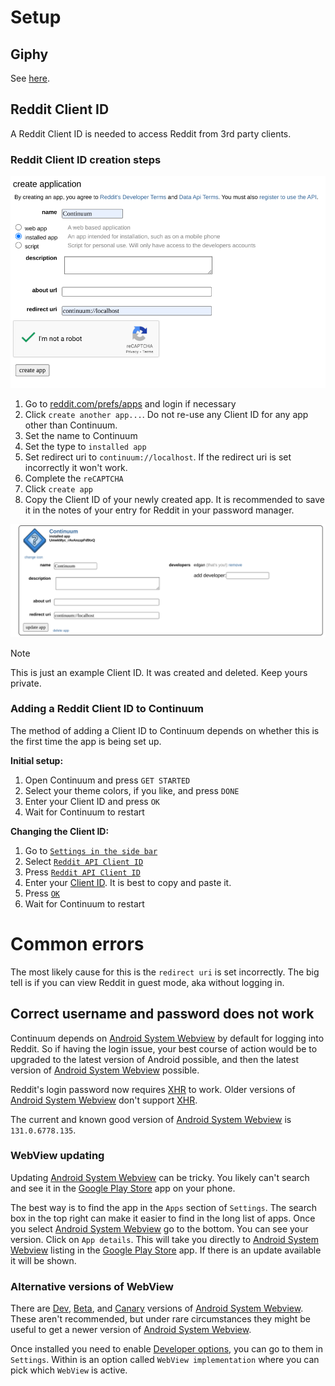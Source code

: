 # Setup
## Giphy
See [here](/GIPHY.md).

## Reddit Client ID
A Reddit Client ID is needed to access Reddit from 3rd party clients.

### Reddit Client ID creation steps
![Create application](/screenshots/create_application.png)

1. Go to [reddit.com/prefs/apps](https://www.reddit.com/prefs/apps) and login if
necessary
2. Click `create another app...`. Do not re-use any Client ID for any app other
than Continuum.
3. Set the name to Continuum
4. Set the type to `installed app`
5. Set redirect uri to `continuum://localhost`. If the redirect uri is set
incorrectly it won't work.
6. Complete the `reCAPTCHA`
7. Click `create app`
8. Copy the Client ID of your newly created app. It is recommended to save it
in the notes of your entry for Reddit in your password manager.

![Client ID](/screenshots/client_id.png)

> [!NOTE]
>
> This is just an example Client ID. It was created and deleted. Keep
> yours private.

### Adding a Reddit Client ID to Continuum
The method of adding a Client ID to Continuum depends on whether this is the
first time the app is being set up.

**Initial setup:**
1. Open Continuum and press `GET STARTED`
2. Select your theme colors, if you like, and press `DONE`
3. Enter your Client ID and press `OK`
4. Wait for Continuum to restart

**Changing the Client ID:**
1. Go to [`Settings in the side bar`](/screenshots/settings.png)
1. Select [`Reddit API Client ID`](/screenshots/continuum_client_id1-old.png)
2. Press [`Reddit API Client ID`](screenshots/continuum_client_id2-old.png)
3. Enter your [Client ID](screenshots/enter_client_id-old.png). It is
best to copy and paste it.
5. Press [`OK`](screenshots/post-saved_client_id_override.png)
6. Wait for Continuum to restart

# Common errors
The most likely cause for this is the `redirect uri` is set incorrectly. The
big tell is if you can view Reddit in guest mode, aka without logging in.

## Correct username and password does not work
Continuum depends on
[Android System Webview](https://play.google.com/store/apps/details?id=com.google.android.webview)
by default for logging into Reddit. So if having the login issue, your best
course of action would be to upgraded to the latest version of Android
possible, and then the latest version of
[Android System Webview](https://play.google.com/store/apps/details?id=com.google.android.webview)
possible.

Reddit's login password now requires
[XHR](https://en.wikipedia.org/wiki/XMLHttpRequest) to work. Older versions of
[Android System Webview](https://play.google.com/store/apps/details?id=com.google.android.webview)
don't support [XHR](https://en.wikipedia.org/wiki/XMLHttpRequest).

The current and known good version of
[Android System Webview](https://play.google.com/store/apps/details?id=com.google.android.webview)
is `131.0.6778.135`.

### WebView updating
Updating
[Android System Webview](https://play.google.com/store/apps/details?id=com.google.android.webview)
can be tricky. You likely can't search and see it in the
[Google Play Store](https://play.google.com/store/games) app on your phone.

The best way is to find the app in the `Apps` section of `Settings`. The search
box in the top right can make it easier to find in the long list of apps. Once
you select
[Android System Webview](https://play.google.com/store/apps/details?id=com.google.android.webview)
go to the bottom. You can see your version. Click on `App details`. This will
take you directly to
[Android System Webview](https://play.google.com/store/apps/details?id=com.google.android.webview)
listing in the [Google Play Store](https://play.google.com/store/games) app. If
there is an update available it will be shown.

### Alternative versions of WebView
There are
[Dev](https://play.google.com/store/apps/details?id=com.google.android.webview.dev),
[Beta](https://play.google.com/store/apps/details?id=com.google.android.webview.beta),
and
[Canary](https://play.google.com/store/apps/details?id=com.google.android.webview.canary)
versions of
[Android System Webview](https://play.google.com/store/apps/details?id=com.google.android.webview).
These aren't recommended, but under rare circumstances they might be useful to
get a newer version of
[Android System Webview](https://play.google.com/store/apps/details?id=com.google.android.webview).

Once installed you need to enable
[Developer options](https://developer.android.com/studio/debug/dev-options),
you can go to them in `Settings`. Within is an option called
`WebView implementation` where you can pick which `WebView` is active.
